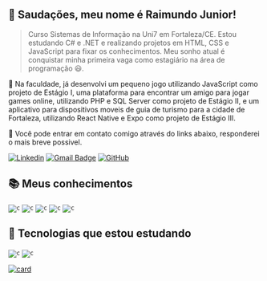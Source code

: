 ## 👋 Saudações, meu nome é <strong>Raimundo Junior</strong>!

> Curso Sistemas de Informação na Uni7 em Fortaleza/CE. Estou estudando C# e .NET e realizando projetos em HTML, CSS e JavaScript para fixar os conhecimentos. Meu sonho atual é conquistar minha primeira vaga como estagiário na área de programação 😃.

🔭 Na faculdade, já desenvolvi um pequeno jogo utilizando JavaScript como projeto de Estágio I, uma plataforma para encontrar um amigo para jogar games online, utilizando PHP e SQL Server como projeto de Estágio II, e um aplicativo para dispositivos moveis de guia de turismo para a cidade de Fortaleza, utilizando React Native e Expo como projeto de Estágio III.

💬 Você pode entrar em contato comigo através do links abaixo, responderei o mais breve possivel.

[![Linkedin](https://img.shields.io/badge/-raimundojunior99-blue?style=flat-square&logo=Linkedin&logoColor=white&link=https://www.linkedin.com/in/raimundojunior99/)](https://www.linkedin.com/in/raimundojunior99/)
[![Gmail Badge](https://img.shields.io/badge/-juniorod99@gmail.com-006bed?style=flat-square&logo=Gmail&logoColor=white&link=mailto:SEU-EMAIL)](mailto:juniorod99@gmail.com)
[![GitHub](https://img.shields.io/github/followers/juniorod99?label=follow&style=social)](https://github.com/juniorod99)

## 📚 Meus conhecimentos

<code><img src="https://img.shields.io/badge/HTML5-E34F26?style=for-the-badge&logo=html5&logoColor=white" alt="c"/></code>
<code><img src="https://img.shields.io/badge/CSS3-1572B6?style=for-the-badge&logo=css3&logoColor=white" alt="c"/></code>
<code><img src="https://img.shields.io/badge/JavaScript-F7DF1E?style=for-the-badge&logo=javascript&logoColor=black" alt="c"/></code>
<code><img src="https://img.shields.io/badge/Python-3776AB?style=for-the-badge&logo=python&logoColor=white" alt="c"/></code>
<code><img src="https://img.shields.io/badge/MySQL-01529E?style=for-the-badge&logo=mysql&logoColor=white" alt="c"/></code>

## 🤯 Tecnologias que estou estudando

<code><img src="https://img.shields.io/badge/C%23-239120?style=for-the-badge&logo=c-sharp&logoColor=white" alt="c"/></code>
<code><img src="https://img.shields.io/badge/.NET-5C2D91?style=for-the-badge&logo=.net&logoColor=white" alt="c"/></code>

[![card](https://github-readme-stats.vercel.app/api?username=juniorod99&theme=tokyonight&show_icons=true)](https://github.com/anuraghazra/github-readme-stats)
